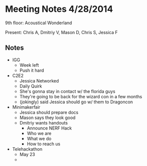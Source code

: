 Meeting Notes 4/28/2014
===============

9th floor: Acoustical Wonderland

Present: Chris A, Dmitriy V, Mason D, Chris S, Jessica F

Notes
-----

- IGG 
	- Week left
	- Push it hard
- C2E2
	- Jessica Networked  
	- Daily Quirk
	- She's gonna stay in contact w/ the florida guys
	- They're going to be back for the wizard con in a few months
	- (jokingly) said Jessica should go w/ them to Dragoncon
- Minimakerfair
	- Jessica should prepare docs
	- Mason says they look good
	- Dmitriy wants handouts
		- Announce NERF Hack
		- Who we are
		- What we do
		- How to reach us
- Telehackathon
	- May 23
	-  
